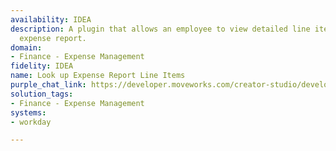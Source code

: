 ```yaml
---
availability: IDEA
description: A plugin that allows an employee to view detailed line items for a specific
  expense report.
domain:
- Finance - Expense Management
fidelity: IDEA
name: Look up Expense Report Line Items
purple_chat_link: https://developer.moveworks.com/creator-studio/developer-tools/purple-chat/?conversation=%7B%22startTimestamp%22%3A%2211%3A43+AM%22%2C%22messages%22%3A%5B%7B%22parts%22%3A%5B%7B%22richText%22%3A%22I+need+to+see+the+line+items+for+my+Q3+Client+Dinner+expense+report%22%7D%5D%2C%22role%22%3A%22user%22%7D%2C%7B%22parts%22%3A%5B%7B%22reasoningSteps%22%3A%5B%7B%22richText%22%3A%22Searching+for+expense+reports+matching+%27Q3+Client+Dinner%27+in+%3Cb%3EWorkday%3C%2Fb%3E.%22%2C%22status%22%3A%22success%22%7D%5D%7D%2C%7B%22richText%22%3A%22%3Cp%3EI+found+a+couple+of+expense+reports+that+match+%27Q3+Client+Dinner%27.+Which+one+are+you+referring+to%3F%3C%2Fp%3E%22%7D%2C%7B%22buttons%22%3A%5B%7B%22buttonText%22%3A%22ER-910283+%28%24540%2C+submitted+Oct+5%29%22%7D%2C%7B%22buttonText%22%3A%22ER-908812+%28%24230%2C+submitted+Sep+18%29%22%7D%5D%7D%5D%2C%22role%22%3A%22assistant%22%7D%2C%7B%22parts%22%3A%5B%7B%22richText%22%3A%22ER-910283+%28%24540%2C+submitted+Oct+5%29%22%7D%5D%2C%22role%22%3A%22user%22%7D%2C%7B%22parts%22%3A%5B%7B%22reasoningSteps%22%3A%5B%7B%22richText%22%3A%22Fetching+line+items+for+Expense+Report+%3Cb%3EER-910283%3C%2Fb%3E+from+%3Cb%3EWorkday%3C%2Fb%3E.%22%2C%22status%22%3A%22success%22%7D%5D%7D%2C%7B%22richText%22%3A%22%3Cp%3EHere+are+the+line+items+for+expense+report+%3Cb%3EER-910283+%28Q3+Client+Dinner%29%3C%2Fb%3E.%3C%2Fp%3E%3Cul%3E%3Cli%3E%3Cb%3E%24350.00%3C%2Fb%3E+-+Meals+%26+Entertainment%3A+%3Ci%3EDinner+with+Acme+Corp%3C%2Fi%3E%3C%2Fli%3E%3Cli%3E%3Cb%3E%24190.00%3C%2Fb%3E+-+Transportation%3A+%3Ci%3ETaxis+to%2Ffrom+restaurant%3C%2Fi%3E%3C%2Fli%3E%3C%2Ful%3E%22%7D%2C%7B%22citations%22%3A%5B%7B%22citationTitle%22%3A%22ER-910283%3A+Q3+Client+Dinner%22%2C%22connectorName%22%3A%22workday%22%7D%5D%7D%5D%2C%22role%22%3A%22assistant%22%7D%5D%7D
solution_tags:
- Finance - Expense Management
systems:
- workday

---
```

